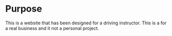 # Purpose

This is a website that has been designed for a driving instructor. This is a for a real business and it not a personal project.